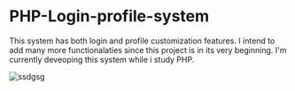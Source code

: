 # PHP-Login-profile-system


This system has both login and profile customization features. I intend to add many more functionalaties since this project is in its very beginning. I'm currently deveoping this system while i study PHP. 

![ssdgsg](https://github.com/WelerM/PHP-Login-profile-system/assets/99507279/96e83936-fc1c-4cd3-87ed-ff18ebecbdc1)
